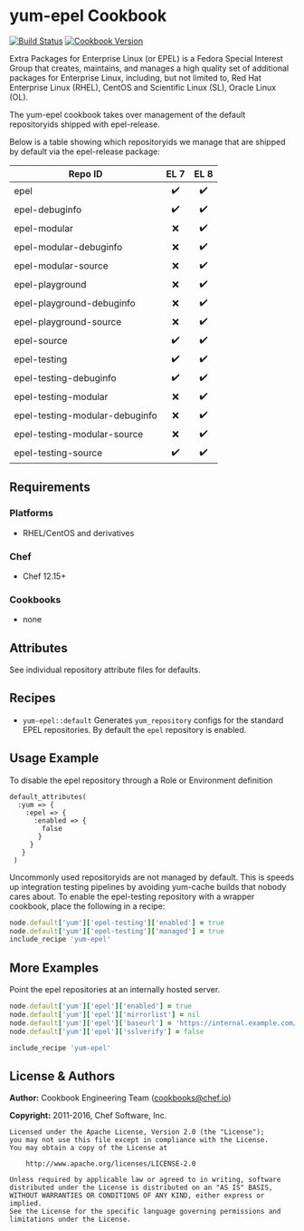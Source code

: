# yum-epel Cookbook

[![Build Status](https://travis-ci.org/chef-cookbooks/yum-epel.svg?branch=master)](http://travis-ci.org/chef-cookbooks/yum-epel) [![Cookbook Version](https://img.shields.io/cookbook/v/yum-epel.svg)](https://supermarket.chef.io/cookbooks/yum-epel)

Extra Packages for Enterprise Linux (or EPEL) is a Fedora Special Interest Group that creates, maintains, and manages a high quality set of additional packages for Enterprise Linux, including, but not limited to, Red Hat Enterprise Linux (RHEL), CentOS and Scientific Linux (SL), Oracle Linux (OL).

The yum-epel cookbook takes over management of the default repositoryids shipped with epel-release.

Below is a table showing which repositoryids we manage that are shipped by default via the epel-release package:

| Repo ID                        | EL 7             | EL 8             |
| ------------------------------ | :--------------: | :--------------: |
| epel                           |:heavy_check_mark:|:heavy_check_mark:|
| epel-debuginfo                 |:heavy_check_mark:|:heavy_check_mark:|
| epel-modular                   |       :x:        |:heavy_check_mark:|
| epel-modular-debuginfo         |       :x:        |:heavy_check_mark:|
| epel-modular-source            |       :x:        |:heavy_check_mark:|
| epel-playground                |       :x:        |:heavy_check_mark:|
| epel-playground-debuginfo      |       :x:        |:heavy_check_mark:|
| epel-playground-source         |       :x:        |:heavy_check_mark:|
| epel-source                    |:heavy_check_mark:|:heavy_check_mark:|
| epel-testing                   |:heavy_check_mark:|:heavy_check_mark:|
| epel-testing-debuginfo         |:heavy_check_mark:|:heavy_check_mark:|
| epel-testing-modular           |       :x:        |:heavy_check_mark:|
| epel-testing-modular-debuginfo |       :x:        |:heavy_check_mark:|
| epel-testing-modular-source    |       :x:        |:heavy_check_mark:|
| epel-testing-source            |:heavy_check_mark:|:heavy_check_mark:|

## Requirements

### Platforms

- RHEL/CentOS and derivatives

### Chef

- Chef 12.15+

### Cookbooks

- none

## Attributes

See individual repository attribute files for defaults.

## Recipes

- `yum-epel::default` Generates `yum_repository` configs for the standard EPEL repositories. By default the `epel` repository is enabled.

## Usage Example

To disable the epel repository through a Role or Environment definition

```
default_attributes(
  :yum => {
    :epel => {
      :enabled => {
        false
       }
     }
   }
 )
```

Uncommonly used repositoryids are not managed by default. This is speeds up integration testing pipelines by avoiding yum-cache builds that nobody cares about. To enable the epel-testing repository with a wrapper cookbook, place the following in a recipe:

```ruby
node.default['yum']['epel-testing']['enabled'] = true
node.default['yum']['epel-testing']['managed'] = true
include_recipe 'yum-epel'
```

## More Examples

Point the epel repositories at an internally hosted server.

```ruby
node.default['yum']['epel']['enabled'] = true
node.default['yum']['epel']['mirrorlist'] = nil
node.default['yum']['epel']['baseurl'] = 'https://internal.example.com/centos/7/os/x86_64'
node.default['yum']['epel']['sslverify'] = false

include_recipe 'yum-epel'
```

## License & Authors

**Author:** Cookbook Engineering Team ([cookbooks@chef.io](mailto:cookbooks@chef.io))

**Copyright:** 2011-2016, Chef Software, Inc.

```
Licensed under the Apache License, Version 2.0 (the "License");
you may not use this file except in compliance with the License.
You may obtain a copy of the License at

    http://www.apache.org/licenses/LICENSE-2.0

Unless required by applicable law or agreed to in writing, software
distributed under the License is distributed on an "AS IS" BASIS,
WITHOUT WARRANTIES OR CONDITIONS OF ANY KIND, either express or implied.
See the License for the specific language governing permissions and
limitations under the License.
```
